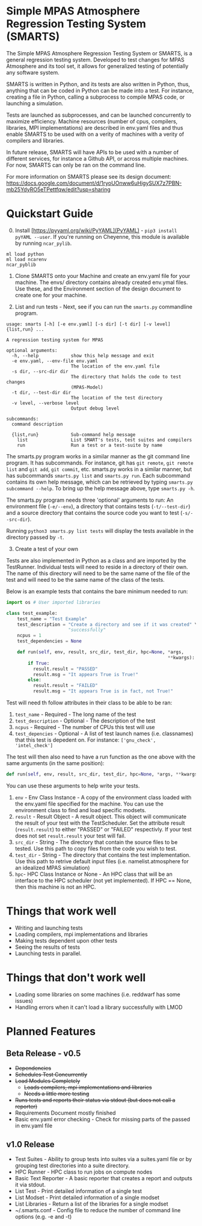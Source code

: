 # Simple MPAS Atmosphere Regression Testing System (SMARTS)

The Simple MPAS Atmosphere Regression Testing System or SMARTS, is a general regression
testing system. Developed to test changes for MPAS Atmosphere and its tool set, it allows
for generalized testing of potentially any software system.

SMARTS is written in Python, and its tests are also written in Python, thus, anything
that can be coded in Python can be made into a test. For instance, creating a file in
Python, calling a subprocess to compile MPAS code, or launching a simulation.

Tests are launched as subprocesses, and can be launched concurrently to
maximize efficiency. Machine resources (number of cpus, compilers, libraries,
MPI implementations) are described in env.yaml files and thus enable SMARTS to
be used with on a verity of machines with a verity of compilers and libraries.

In future release, SMARTS will have APIs to be used with a number of different services,
for instance a Github API, or across multiple machines. For now, SMARTS can only be ran
on the command line.

For more information on SMARTS please see its design document: 
https://docs.google.com/document/d/1ryoUOnww6uHigySUX7z7PBN-mb25YdyRO5eTPettfqw/edit?usp=sharing

# Quickstart Guide

0. Install [https://pyyaml.org/wiki/PyYAML](PyYAML) - `pip3 install pyYAML --user`. If you're running
on Cheyenne, this module is available by running `ncar_pylib`.
```
ml load python
ml load ncarenv
ncar_pyblib
```

1. Clone SMARTS onto your Machine and create an env.yaml file for your machine. The envs/
directory contains already created env.ymal files. Use these, and the Environment section of
the design document to create one for your machine.

2. List and run tests - Next, see if you can run the `smarts.py` commandline program.

``` 
usage: smarts [-h] [-e env.yaml] [-s dir] [-t dir] [-v level] {list,run} ...

A regression testing system for MPAS

optional arguments:
  -h, --help            show this help message and exit
  -e env.yaml, --env-file env.yaml
                        The location of the env.yaml file
  -s dir, --src-dir dir
                        The directory that holds the code to test changes
                        (MPAS-Model)
  -t dir, --test-dir dir
                        The location of the test directory
  -v level, --verbose level
                        Output debug level

subcommands:
  command description

  {list,run}            Sub-command help message
    list                List SMART's tests, test suites and compilers
    run                 Run a test or a test-suite by name
```

The smarts.py program works in a similar manner as the git command line program. It
has subcommands. For instance, git has `git remote`, `git remote list` and
`git add`, `git commit`, etc. smarts.py works in a similar manner, but has subcommands
`smarts.py list` and `smarts.py run`. Each subcommand contains its own help message, which
can be retrieved by typing `smarts.py subcommand --help`. To bring up the help message 
above, type `smarts.py -h`.

The smarts.py program needs three 'optional' arguments to run: An environment file 
(`-e/--env`), a directory that contains tests (`-t/--test-dir`) and a source directory 
that contains the source code you want to test (`-s/--src-dir`).

Running `python3 smarts.py list tests` will display the tests available in the directory
passed by `-t`.

3. Create a test of your own

Tests are also implemented in Python as a class and are imported by the TestRunner. 
Individual tests will need to reside in a directory of their own. The name of this 
directory will need to be the same name of the file of the test and will need to be 
the same name of the class of the tests.

Below is an example tests that contains the bare minimum needed to run:

``` Python
import os # User imported libraries

class test_example:
    test_name = "Test Example"
    test_description = "Create a directory and see if it was created" \       
                       "successfully"
    ncpus = 1
    test_dependencies = None

    def run(self, env, result, src_dir, test_dir, hpc=None, *args,   
                                                            **kwargs):
        if True:
          result.result = "PASSED"
          result.msg = "It appears True is True!"
        else:
          result.result = "FAILED"
          result.msg = "It appears True is in fact, not True!"
```

Test will need th follow attributes in their class to be able to be ran:
1. `test_name` - Required - The long name of the test
2. `test_description` - Optional - The description of the test 
3. `ncpus` - Required - The number of CPUs this test will use
4. `test_depencies` - Optional - A list of test launch names (i.e. classnames) that this 
    test is depedent on. For instance: `['gnu_check', 'intel_check']`

The test will then also need to have a run function as the one above with the
same arguments (in the same position):
``` Python
def run(self, env, result, src_dir, test_dir, hpc=None, *args, **kwargs):
```
You can use these arguments to help write your tests. 

1. `env` - Env Class Instance - A copy of the environment class loaded with the env.yaml file specified
          for the machine. You can use the environment class to find and load specific
          modsets.
2. `result` - Result Object - A result object. This object will communicate the result of your test
            with the TestScheduler. Set the attribute result (`result.result`) to either
            "PASSED" or "FAILED" respectivly. If your test does not set `result.result`
            your test will fail.
3. `src_dir` - String - The directory that contain the source files to be tested. Use this
             path to copy files from the code you wish to test.
4. `test_dir` - String - The directory that contains the test implementation. Use this
              path to retrive default input files (i.e. namelist.atmosphere for an idealized
              MPAS simulation)
5. `hpc`- HPC Class Instance or None - An HPC class that will be an interface to the HPC
              scheduler (not yet implemented). If HPC == None, then this machine is not an
              HPC.

# Things that work well

* Writing and launching tests
* Loading compilers, mpi implementations and libraries
* Making tests dependent upon other tests
* Seeing the results of tests
* Launching tests in parallel.

# Things that don't work well

* Loading some libraries on some machines (i.e. reddwarf has some issues)
* Handling errors when it can't load a library successfully with LMOD

# Planned Features

## Beta Release - v0.5
* ~~Dependencies~~
* ~~Schedules Test Concurrently~~
* ~~Load Modules Completely~~
   * ~~Loads compilers, mpi implementations and libraries~~
   * ~~Needs a little more testing~~
* ~~Runs tests and reports their status via stdout (but does not call a reporter)~~
* Requirements Document mostly finished
* Basic env.yaml error checking - Check for missing parts of the passed in env.yaml file

## v1.0 Release
* Test Suites - Ability to group tests into suites via a suites.yaml file or by grouping
                test directories into a suite directory.
* HPC Runner - HPC class to run jobs on compute nodes
* Basic Text Reporter - A basic reporter that creates a report and outputs it via
                        stdout.
* List Test - Print detailed information of a single test
* List Modset - Print detailed information of a single modset
* List Libraries - Return a list of the libraries for a single modset
* ~/.smarts.conf - Config file to reduce the number of command line options (e.g. -e and -t)
